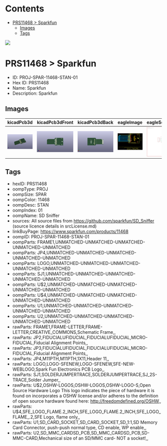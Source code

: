 



Contents
========

* [PRS11468 > Sparkfun](#prs11468--sparkfun)
	* [Images](#images)
	* [Tags](#tags)
  
![][im]
# PRS11468 > Sparkfun

- ID: PROJ-SPAR-11468-STAN-01
- Hex ID: PRS11468
- Name: Sparkfun
- Description: Sparkfun

## Images
  
  

|kicadPcb3d|kicadPcb3dFront|kicadPcb3dBack|eagleImage|eagleSchemImage|
| :---: | :---: | :---: | :---: | :---: |
|[![kicadPcb3d](kicadPcb3d_140.png)](kicadPcb3d.png)|[![kicadPcb3dFront](kicadPcb3dFront_140.png)](kicadPcb3dFront.png)|[![kicadPcb3dBack](kicadPcb3dBack_140.png)](kicadPcb3dBack.png)|[![eagleImage](eagleImage_140.png)](eagleImage.png)|[![eagleSchemImage](eagleSchemImage_140.png)](eagleSchemImage.png)|

## Tags

- hexID: PRS11468
- oompType: PROJ
- oompSize: SPAR
- oompColor: 11468
- oompDesc: STAN
- oompIndex: 01
- oompName: SD Sniffer
- sources: All source files from https://github.com/sparkfun/SD_Sniffer (source licence details in srcLicense.md)
- linkBuyPage: https://www.sparkfun.com/products/11468
- oompID: PROJ-SPAR-11468-STAN-01
- oompParts: FRAME1,UNMATCHED-UNMATCHED-UNMATCHED-UNMATCHED-UNMATCHED
- oompParts: JP4,UNMATCHED-UNMATCHED-UNMATCHED-UNMATCHED-UNMATCHED
- oompParts: LOGO,UNMATCHED-UNMATCHED-UNMATCHED-UNMATCHED-UNMATCHED
- oompParts: SJ1,UNMATCHED-UNMATCHED-UNMATCHED-UNMATCHED-UNMATCHED
- oompParts: U$2,UNMATCHED-UNMATCHED-UNMATCHED-UNMATCHED-UNMATCHED
- oompParts: U$4,UNMATCHED-UNMATCHED-UNMATCHED-UNMATCHED-UNMATCHED
- oompParts: U1,UNMATCHED-UNMATCHED-UNMATCHED-UNMATCHED-UNMATCHED
- oompParts: U2,UNMATCHED-UNMATCHED-UNMATCHED-UNMATCHED-UNMATCHED
- rawParts: FRAME1,FRAME-LETTER,FRAME-LETTER,CREATIVE_COMMONS,Schematic Frame,,
- rawParts: JP2,FIDUCIALUFIDUCIAL,FIDUCIALUFIDUCIAL,MICRO-FIDUCIAL,Fiducial Alignment Points,,
- rawParts: JP3,FIDUCIALUFIDUCIAL,FIDUCIALUFIDUCIAL,MICRO-FIDUCIAL,Fiducial Alignment Points,,
- rawParts: JP4,M11PTH,M11PTH,1X11,Header 11,,
- rawParts: LOGO,LOGO-SFENEW,LOGO-SFENEW,SFE-NEW-WEBLOGO,Spark Fun Electronics PCB Logo,,
- rawParts: SJ1,SOLDERJUMPERTRACE,SOLDERJUMPERTRACE,SJ_2S-TRACE,Solder Jumper,,
- rawParts: U$2,OSHW-LOGOS,OSHW-LOGOS,OSHW-LOGO-S,Open Source Hardware Logo This logo indicates the piece of hardware it is found on incorporates a OSHW license and/or adheres to the definition of open source hardware found here: http://freedomdefined.org/OSHW,,
- rawParts: U$4,SFE_LOGO_FLAME.2_INCH,SFE_LOGO_FLAME.2_INCH,SFE_LOGO_FLAME_.2,SFE Logo, flame only,,
- rawParts: U1,SD_CARD_SOCKET,SD_CARD_SOCKET,SD_1:1,SD Memory Card Connector, push-push normal type, CD enable, WP enable,,
- rawParts: U2,SD_MMC_CARDSD_PCB,SD_MMC_CARDSD_PCB,SD-MMC-CARD,Mechanical size of an SD/MMC card- NOT a socket!,,



[im]: kicadPcb3d_450.png
